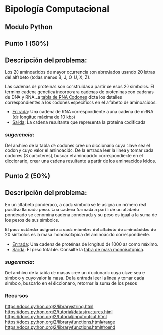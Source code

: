 # Bipología Computacional
## Modulo Python

## Punto 1 (50%)

## Descripción del problema:

Los 20 aminoacidos de mayor ocurrencia son abreviados usando 20 letras del alfabeto (todas menos B, J, O, U, X, Z).

Las cadenas de proteinas son construidas a partir de esos 20 simbolos. El termino cadena genetica incorporara cadenas de proteninas con cadenas de DNA y RNA.La [tabla de RNA Codones](codontable.txt) dicta los detalles correspondientes a los codones especificos en el alfabeto de aminoacidos.

+ [Entrada](prot.txt): Una cadena de RNA correspondiente a una cadena de mRNA (de longitud máxima de 10 kbp)
+ [Salida](out1.out): La cadena resultante que representa la proteina codificada

### _sugerencia_:

Del archivo de la tabla de codones cree un diccionario cuya clave sea el codon y cuyo valor el aminoacido.
De la entrada leer la linea y tomar cada codones (3 caracteres), buscar el aminoacido correspondiente en el diccionario, crear una cadena  resultante a partir de los aminoacidos leidos.

## Punto 2 (50%)

## Descripción del problema:

En un alfabeto ponderado, a cada símbolo se le asigna un número real positivo llamado peso. Una cadena formada a partir de un alfabeto ponderado se denomina cadena ponderada y su peso es igual a la suma de los pesos de sus símbolos.

El peso estándar asignado a cada miembro del alfabeto de aminoácidos de 20 símbolos es la masa monoisotópica del aminoácido correspondiente.

+ [Entrada](prtm.in): Una cadena de proteínas de longitud de 1000 aa como máximo.
+ [Salida](p2.out): El peso total de. Consulte la [tabla de masa monoisotópica](masstable.txt).

### _sugerencia_:

Del archivo de la tabla de masas cree un diccionario cuya clave sea el simbolo y cuyo valor la masa.
De la entrada leer la linea y tomar cada simbolo, buscarlo en el diccionario, retornar la suma de los pesos

### Recursos

https://docs.python.org/2/library/string.html
https://docs.python.org/2/tutorial/datastructures.html
https://docs.python.org/2/tutorial/inputoutput.html
https://docs.python.org/2/library/functions.html#range
https://docs.python.org/2/library/functions.html#round
